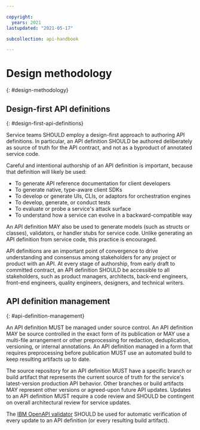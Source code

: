```yaml
---

copyright:
  years: 2021
lastupdated: "2021-05-17"

subcollection: api-handbook

---
```


# Design methodology
{: #design-methodology}

## Design-first API definitions
{: #design-first-api-definitions}

Service teams SHOULD employ a design-first approach to authoring API definitions. In particular, an
API definition SHOULD be authored deliberately as source of truth for the API contract, and not as a
byproduct of annotated service code.

Careful and intentional authorship of an API definition is important, because that definition will
likely be used:

- To generate API reference documentation for client developers
- To generate native, type-aware client SDKs
- To develop or generate UIs, CLIs, or adaptors for orchestration engines
- To develop, generate, or conduct tests
- To evaluate or probe a service's attack surface
- To understand how a service can evolve in a backward-compatible way

An API definition MAY also be used to generate models (such as structs or classes), validators, or
handler stubs for service code. Unlike generating an API definition from service code, this practice
is encouraged.

API definitions are an important point of convergence to drive understanding and consensus among
stakeholders for any project or product with an API. At every stage of authorship, from early draft
to committed contract, an API definition SHOULD be accessible to all stakeholders, such as product
managers, architects, back-end engineers, front-end engineers, quality engineers, designers, and
technical writers.

## API definition management
{: #api-definition-management}

An API definition MUST be managed under source control. An API definition MAY be source controlled
in the exact form of its publication or MAY use a multi-file arrangement or other preprocessing for
redaction, deduplication, versioning, or internal annotations. An API definition managed in a form
that requires preprocessing before publication MUST use an automated build to keep resulting artifacts
up to date.

The source repository for an API definition MUST have a specific branch or build artifact
that represents the current source of truth for the service's latest-version production API behavior.
Other branches or build artifacts MAY represent other versions or agreed-upon future API updates.
Updates to an API definition MUST require a code review and SHOULD be contingent on overall
architectural review for service updates.

The [IBM OpenAPI validator][validator] SHOULD be used for automatic verification of every update to
an API definition (or every resulting build artifact).

[validator]: https://github.com/IBM/openapi-validator

